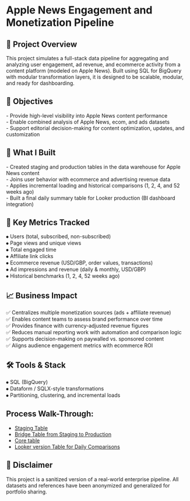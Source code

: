 <h1>Apple News Engagement and Monetization Pipeline</h1>

<h2>🧠 Project Overview</h2>
This project simulates a full-stack data pipeline for aggregating and analyzing user engagement, ad revenue, and ecommerce activity from a content platform (modeled on Apple News). Built using SQL for BigQuery with modular transformation layers, it is designed to be scalable, modular, and ready for dashboarding.
<br />

<h2>🎯 Objectives</h2>
- Provide high-level visibility into Apple News content performance<br />
- Enable combined analysis of Apple News, ecom, and ads datasets<br />
- Support editorial decision-making for content optimization, updates, and customization<br />


<h2>🔧 What I Built</h2>
- Created staging and production tables in the data warehouse for Apple News content<br />
- Joins user behavior with ecommerce and advertising revenue data<br />
- Applies incremental loading and historical comparisons (1, 2, 4, and 52 weeks ago)<br />
- Built a final daily summary table for Looker production (BI dashboard integration)<br />

<h2>🧠 Key Metrics Tracked</h2>

⦁	Users (total, subscribed, non-subscribed)<br />
⦁	Page views and unique views<br />
⦁	Total engaged time<br />
⦁	Affiliate link clicks<br />
⦁	Ecommerce revenue (USD/GBP, order values, transactions)<br />
⦁	Ad impressions and revenue (daily & monthly, USD/GBP)<br />
⦁	Historical benchmarks (1, 2, 4, 52 weeks ago)<br />


<h2>📈 Business Impact</h2>
 ✅ Centralizes multiple monetization sources (ads + affiliate revenue)<br />
 ✅ Enables content teams to assess brand performance over time<br />
 ✅ Provides finance with currency-adjusted revenue figures<br />
	✅ Reduces manual reporting work with automation and comparison logic<br />
	✅ Supports decision-making on paywalled vs. sponsored content<br />
	✅ Aligns audience engagement metrics with ecommerce ROI<br />


<h2>🛠 Tools & Stack</h2>
⦁	SQL (BigQuery)<br />
⦁	Dataform / SQLX-style transformations<br />
⦁	Partitioning, clustering, and incremental loads<br />

## Process Walk-Through:
- [Staging Table](https://github.com/zarasash/DataPipeline/blob/main/apple_news_staging_pipeline.sql)
- [Bridge Table from Staging to Production](https://github.com/zarasash/DataPipeline/blob/main/apple_news_prod_table.sql)
- [Core table](https://github.com/zarasash/DataPipeline/blob/main/apple_news_combined_base_table.sql)
- [Looker version Table for Daily Comparisons](https://github.com/zarasash/DataPipeline/blob/main/apple_news_daily_table_for_looker.sql)
<p align="center">

<h2>📝 Disclaimer</h2>
This project is a sanitized version of a real-world enterprise pipeline. All datasets and references have been anonymized and generalized for portfolio sharing.
<br />


<!--
 ```diff
- text in red
+ text in green
! text in orange
# text in gray
@@ text in purple (and bold)@@
```
--!>


